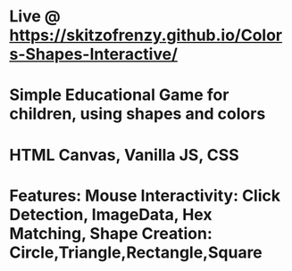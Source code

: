# Live @ https://skitzofrenzy.github.io/Colors-Shapes-Interactive/
# Simple Educational Game for children, using shapes and colors
# HTML Canvas, Vanilla JS, CSS
# Features: Mouse Interactivity: Click Detection, ImageData, Hex Matching, Shape Creation: Circle,Triangle,Rectangle,Square

